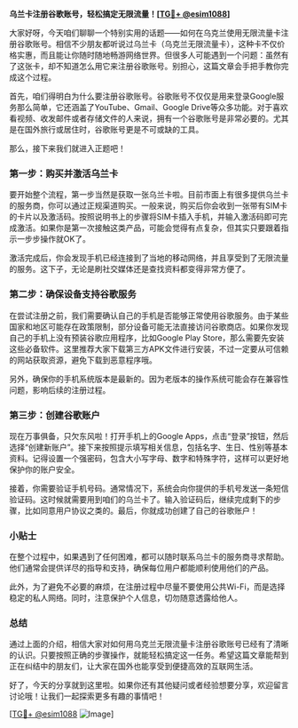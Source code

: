 **乌兰卡注册谷歌账号，轻松搞定无限流量！[[TG💪+ @esim1088](https://t.me/s/esim1088)]**

大家好呀，今天咱们聊聊一个特别实用的话题——如何在乌克兰使用无限流量卡注册谷歌账号。相信不少朋友都听说过乌兰卡（乌克兰无限流量卡），这种卡不仅价格实惠，而且能让你随时随地畅游网络世界。但很多人可能遇到一个问题：虽然有了这张卡，却不知道怎么用它来注册谷歌账号。别担心，这篇文章会手把手教你完成这个过程。

首先，咱们得明白为什么要注册谷歌账号。谷歌账号不仅仅是用来登录Google服务那么简单，它还涵盖了YouTube、Gmail、Google Drive等众多功能。对于喜欢看视频、收发邮件或者存储文件的人来说，拥有一个谷歌账号是非常必要的。尤其是在国外旅行或居住时，谷歌账号更是不可或缺的工具。

那么，接下来我们就进入正题吧！

### 第一步：购买并激活乌兰卡

要开始整个流程，第一步当然是获取一张乌兰卡啦。目前市面上有很多提供乌兰卡的服务商，你可以通过正规渠道购买。一般来说，购买后你会收到一张带有SIM卡的卡片以及激活码。按照说明书上的步骤将SIM卡插入手机，并输入激活码即可完成激活。如果你是第一次接触这类产品，可能会觉得有点复杂，但其实只要跟着指示一步步操作就OK了。

激活完成后，你会发现手机已经连接到了当地的移动网络，并且享受到了无限流量的服务。这下子，无论是刷社交媒体还是查找资料都变得非常方便了。

### 第二步：确保设备支持谷歌服务

在尝试注册之前，我们需要确认自己的手机是否能够正常使用谷歌服务。由于某些国家和地区可能存在政策限制，部分设备可能无法直接访问谷歌商店。如果你发现自己的手机上没有预装谷歌应用程序，比如Google Play Store，那么需要先安装这些必备软件。这里推荐大家下载第三方APK文件进行安装，不过一定要从可信赖的网站获取资源，避免下载到恶意程序哦。

另外，确保你的手机系统版本是最新的。因为老版本的操作系统可能会存在兼容性问题，影响后续的注册过程。

### 第三步：创建谷歌账户

现在万事俱备，只欠东风啦！打开手机上的Google Apps，点击“登录”按钮，然后选择“创建新账户”。接下来按照提示填写相关信息，包括名字、生日、性别等基本资料。记得设置一个强密码，包含大小写字母、数字和特殊字符，这样可以更好地保护你的账户安全。

接着，你需要验证手机号码。通常情况下，系统会向你提供的手机号发送一条短信验证码。这时候就需要用到咱们的乌兰卡了。输入验证码后，继续完成剩下的步骤，比如同意用户协议之类的。最后，你就成功创建了自己的谷歌账户！

### 小贴士

在整个过程中，如果遇到了任何困难，都可以随时联系乌兰卡的服务商寻求帮助。他们通常会提供详尽的指导和支持，确保每位用户都能顺利使用他们的产品。

此外，为了避免不必要的麻烦，在注册过程中尽量不要使用公共Wi-Fi，而是选择稳定的私人网络。同时，注意保护个人信息，切勿随意透露给他人。

### 总结

通过上面的介绍，相信大家对如何用乌克兰无限流量卡注册谷歌账号已经有了清晰的认识。只要按照正确的步骤操作，就能轻松搞定这一任务。希望这篇文章能帮到正在纠结中的朋友们，让大家在国外也能享受到便捷高效的互联网生活。

好了，今天的分享就到这里啦。如果你还有其他疑问或者经验想要分享，欢迎留言讨论哦！让我们一起探索更多有趣的事情吧！

[[TG💪+ @esim1088](https://t.me/s/esim1088) ![Image](https://i.postimg.cc/4NQfJmqS/Snipaste-2025-05-13-00-14-12.png)]
